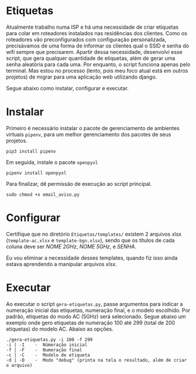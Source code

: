 # Etiquetas
Atualmente trabalho numa ISP e há uma necessidade de criar etiquetas para colar em roteadores instalados nas residências dos clientes. Como os roteadores vão preconfigurados com configuração personalizada, precisávamos de uma forma de informar os clientes qual o SSID e senha do wifi sempre que precisarem. Apartir dessa necessidade, desenvolvi esse script, que gera qualquer quantidade de etiquetas, além de gerar uma senha aleatória para cada uma. Por enquanto, o script funciona apenas pelo terminal. Mas estou no processo (lento, pois meu foco atual está em outros projetos) de migrar para uma aplicação web utilizando django.

Segue abaixo como instalar, configurar e executar.


# Instalar
Primeiro é necessário instalar o pacote de gerenciamento de ambientes virtuais `pipenv`, para um melhor gerenciamento dos pacotes de seus projetos.
```
pip3 install pipenv
```
Em seguida, instale o pacote `openpyxl`
```
pipenv install openpyxl
```
Para finalizar, dê permissão de execução ao script principal.
```
sudo chmod +x email_aviso.py
```


# Configurar
Certifique que no diretório `Etiquetas/templates/` existem 2 arquivos xlsx (`template-ac.xlsx` e `template-bgn.xlsx`), sendo que os títulos de cada coluna deve ser *NOME 2GHz*, *NOME 5GHz*, e *SENHA*.

Eu vou eliminar a necessidade desses templates, quando fiz isso ainda estava aprendendo a manipular arquivos xlsx.

# Executar

Ao executar o script `gera-etiquetas.py`, passe argumentos para indicar a numeração inicial das etiquetas, numeração final, e o modelo escolhido. Por padrão, etiquetas do modo AC (5GHz) será selecionado. Segue abaixo um exemplo onde gero etiquetas de numeração 100 até 299 (total de 200 etiquetas) do modelo AC. Abaixo as opções.
```
./gera-etiquetas.py -i 100 -f 299
-i | -I    -  Númeração inicial
-f | -F    -  Numeração final
-c | -C    -  Modelo de etiqueta
-d | -D    -  Modo "debug" (printa na tela o resultado, além de criar o arquivo)
```